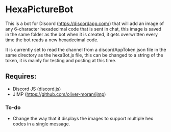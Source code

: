 # HexaPictureBot

This is a bot for Discord (https://discordapp.com/) that will add an image of any 6-character hexadecimal code that is sent in chat, this image is saved in the same folder as the bot when it is created, it gets overwritten every time the bot reads a new hexadecimal code.

It is currently set to read the channel from a discordAppToken.json file in the same directory as the hexaBot.js file, this can be changed to a string of the token, it is mainly for testing and posting at this time.

## Requires:
* Discord JS (discord.js)
* JIMP (https://github.com/oliver-moran/jimp)

### To-do
* Change the way that it displays the images to support multiple hex codes in a single message.
